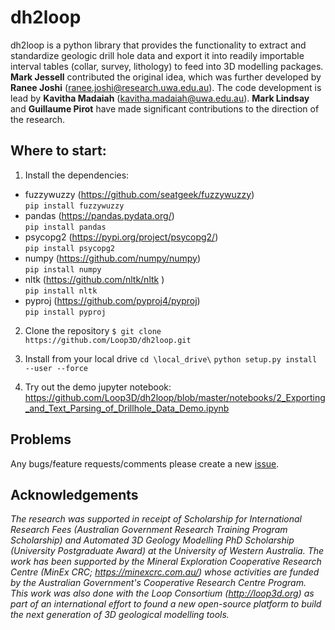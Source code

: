 # dh2loop

dh2loop is a python library that provides the functionality to extract and standardize geologic drill hole data and export it into readily importable interval tables (collar, survey, lithology) to feed into 3D modelling packages. **Mark Jessell** contributed the original idea, which was further developed by **Ranee Joshi** (ranee.joshi@research.uwa.edu.au). The code development is lead by **Kavitha Madaiah** (kavitha.madaiah@uwa.edu.au). **Mark Lindsay** and **Guillaume Pirot** have made significant contributions to the direction of the research. 

## Where to start:
  
1. Install the dependencies:
- fuzzywuzzy (https://github.com/seatgeek/fuzzywuzzy) <br>
`pip install fuzzywuzzy` <br>
- pandas (https://pandas.pydata.org/)  <br>
`pip install pandas` <br>
- psycopg2 (https://pypi.org/project/psycopg2/)  <br>
`pip install psycopg2` <br>
- numpy (https://github.com/numpy/numpy)  <br>
`pip install numpy` <br>
- nltk (https://github.com/nltk/nltk )  <br>
`pip install nltk` <br>
- pyproj (https://github.com/pyproj4/pyproj)  <br>
`pip install pyproj`  <br>

2. Clone the repository
`$ git clone https://github.com/Loop3D/dh2loop.git`

3. Install from your local drive
`cd \local_drive\`
`python setup.py install --user --force`

4. Try out the demo jupyter notebook:
https://github.com/Loop3D/dh2loop/blob/master/notebooks/2_Exporting_and_Text_Parsing_of_Drillhole_Data_Demo.ipynb


## Problems
Any bugs/feature requests/comments please create a new [issue](https://github.com/Loop3D/dh2loop/issues). 

## Acknowledgements
*The research was supported in receipt of Scholarship for International Research Fees (Australian Government Research Training Program Scholarship) and Automated 3D Geology Modelling PhD Scholarship (University Postgraduate Award) at the University of Western Australia. The work has been supported by the Mineral Exploration Cooperative Research Centre (MinEx CRC; https://minexcrc.com.au/) whose activities are funded by the Australian Government's Cooperative Research Centre Program. This work was also done with the Loop Consortium (http://loop3d.org) as part of an international effort to found a new open-source platform to build the next generation of 3D geological modelling tools.*
